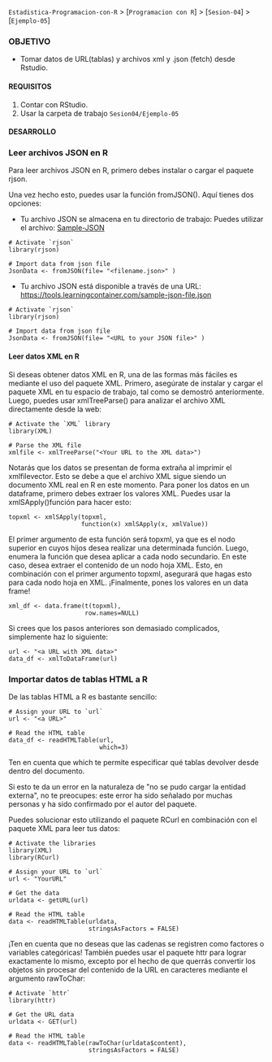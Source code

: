 `Estadistica-Programacion-con-R` > [`Programacion con R`] > [`Sesion-04`] > [`Ejemplo-05`] 

### OBJETIVO
- Tomar datos de URL(tablas) y archivos xml y .json (fetch) desde Rstudio.

#### REQUISITOS
1. Contar con RStudio.
1. Usar la carpeta de trabajo `Sesion04/Ejemplo-05`

#### DESARROLLO

### Leer archivos JSON en R

Para leer archivos JSON en R, primero debes instalar o cargar el paquete rjson. 

Una vez hecho esto, puedes usar la función fromJSON(). Aquí tienes dos opciones:

- Tu archivo JSON se almacena en tu directorio de trabajo:
Puedes utilizar el archivo:  [Sample-JSON](../Sample-JSON-file-with-multiple-records-download.json) 

```{r}
# Activate `rjson`
library(rjson)

# Import data from json file
JsonData <- fromJSON(file= "<filename.json>" )
````
- Tu archivo JSON está disponible a través de una URL: https://tools.learningcontainer.com/sample-json-file.json
```{r}
# Activate `rjson`
library(rjson)

# Import data from json file
JsonData <- fromJSON(file= "<URL to your JSON file>" )
````
#### Leer datos XML en R
Si deseas obtener datos XML en R, una de las formas más fáciles es mediante el uso del paquete XML. Primero, asegúrate de instalar y cargar el paquete XML en tu espacio de trabajo, tal como se demostró anteriormente. Luego, puedes usar xmlTreeParse() para analizar el archivo XML directamente desde la web:

```{r}
# Activate the `XML` library
library(XML)

# Parse the XML file
xmlfile <- xmlTreeParse("<Your URL to the XML data>")
```
Notarás que los datos se presentan de forma extraña al imprimir el xmlfilevector. Esto se debe a que el archivo XML sigue siendo un documento XML real en R en este momento. Para poner los datos en un dataframe, primero debes extraer los valores XML. Puedes usar la xmlSApply()función para hacer esto:

```{r}
topxml <- xmlSApply(topxml,
                    function(x) xmlSApply(x, xmlValue))
```         
El primer argumento de esta función será topxml, ya que es el nodo superior en cuyos hijos desea realizar una determinada función. Luego, enumera la función que desea aplicar a cada nodo secundario. En este caso, desea extraer el contenido de un nodo hoja XML. Esto, en combinación con el primer argumento topxml, asegurará que hagas esto para cada nodo hoja en XML.
¡Finalmente, pones los valores en un data frame!

```{r}
xml_df <- data.frame(t(topxml),
                     row.names=NULL)
````

Si crees que los pasos anteriores son demasiado complicados, simplemente haz lo siguiente:
```{r}
url <- "<a URL with XML data>"
data_df <- xmlToDataFrame(url)
````

### Importar datos de tablas HTML a R
De las tablas HTML a R es bastante sencillo:

```{r}
# Assign your URL to `url`
url <- "<a URL>"

# Read the HTML table
data_df <- readHTMLTable(url,
                         which=3)
````
Ten en cuenta que which te permite especificar qué tablas devolver desde dentro del documento.

Si esto te da un error en la naturaleza de "no se pudo cargar la entidad externa", no te preocupes: este error ha sido señalado por muchas personas y ha sido confirmado por el autor del paquete.

Puedes solucionar esto utilizando el paquete RCurl  en combinación con el paquete XML para leer tus datos:

```{r}
# Activate the libraries
library(XML)
library(RCurl)

# Assign your URL to `url`
url <- "YourURL"

# Get the data
urldata <- getURL(url)

# Read the HTML table
data <- readHTMLTable(urldata,
                      stringsAsFactors = FALSE)
````
¡Ten en cuenta que no deseas que las cadenas se registren como factores o variables categóricas! También puedes usar el paquete httr para lograr exactamente lo mismo, excepto por el hecho de que querrás convertir los objetos sin procesar del contenido de la URL en caracteres mediante el argumento rawToChar:

```{r}
# Activate `httr`
library(httr)

# Get the URL data
urldata <- GET(url)

# Read the HTML table
data <- readHTMLTable(rawToChar(urldata$content),
                      stringsAsFactors = FALSE)
````

